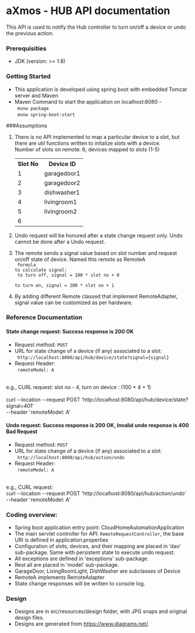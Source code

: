 # aXmos - HUB API documentation
 This API is used to notify the Hub controller to turn on/off a device or undo the previous action.
 
### Prerequisities
* JDK (version: >= 1.8)

### Getting Started 
* This application is developed using spring boot with embedded Tomcat server and Maven
* Maven Command to start the application on localhost:8080 - 
<br><code> mvnw package </code>
<br><code> mvnw spring-boot:start </code>

###Assumptions
1. There is no API implemented to map a particular device to a slot, but there are util functions written to initalize slots with a device.
    <br> Number of slots on remote: 6; devices mapped to slots (1-5) 
    <table>
    <th>Slot No</th>
    <th>Device ID</th>
    <tr><td>1</td><td>garagedoor1</td></tr>
    <tr><td>2</td><td>garagedoor2</td></tr>
    <tr><td>3</td><td>dishwasher1</td></tr>
    <tr><td>4</td><td>livingroom1</td></tr>
    <tr><td>5</td><td>livingroom2</td></tr>
    <tr><td>6</td><td></td></tr>
    </table>

2. Undo request will be honured after a state change request only. Undo cannot be done after a Undo request.

3. The remote sends a signal value based on slot number and request on/off state of device. Named this remote as RemoteA
    <code> <br> formula to calculate signal:
    <br> to turn off, signal = 100 * slot no + 0 
    <br> to turn on, signal = 100 * slot no + 1
    </code>

4. By adding different Remote classed that implement RemoteAdapter, signal value can be customized as per hardware.
 

### Reference Documentation

#### State change request: Success response is 200 OK
* Request method: <code>POST</code>
* URL for state change of a device (if any) associated to a slot: 
    <br>
     <code> http://localhost:8080/api/hub/device/state?signal={signal} </code>
* Request Header:
    <br> <code> remoteModel: A </code>
    
<br> e.g., CURL request: slot no - 4, turn on device : (100 * 4 + 1)  
<br>      curl --location --request POST 'http://localhost:8080/api/hub/device/state?signal=401' \
        --header 'remoteModel: A'


#### Undo request: Success response is 200 OK, Invalid undo response is 400 Bad Request
* Request method: <code>POST</code>
* URL for state change of a device (if any) associated to a slot: 
    <br>
     <code> http://localhost:8080/api/hub/action/undo </code>
* Request Header:
    <br> <code> remoteModel: A </code>

<br> e.g., CURL request: <br>
curl --location --request POST 'http://localhost:8080/api/hub/action/undo' \
--header 'remoteModel: A'


### Coding overview:
* Spring boot application entry point: CloudHomeAutomationApplication
* The main servlet controller for API: <code>RemoteRequestController</code>, the base URI is defined in application.properties
* Configuration of slots, devices, and their mapping are placed in 'dao' sub-package. Same with persistent state to execute undo request.
* All exceptions are defined in 'exceptions' sub-package.
* Rest all are placed in 'model' sub-package.
* GarageDoor, LivingRoomLight, DishWasher are subclasses of Device
* RemoteA implements RemoteAdapter
* State change responses will be written to console log.

### Design
* Designs are in src/resources/design folder, with JPG snaps and original design files.
* Designs are generated from https://www.diagrams.net/.


